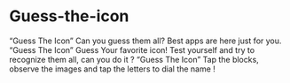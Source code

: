 # Guess-the-icon
“Guess The Icon” Can you guess them all? Best apps are here just for you. “Guess The Icon” Guess Your favorite icon! Test yourself and try to recognize them all, can you do it ? “Guess The Icon” Tap the blocks, observe the images and tap the letters to dial the name !
